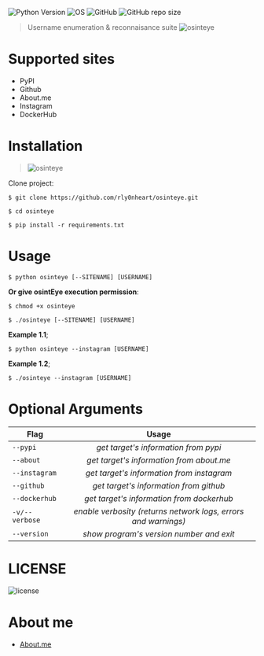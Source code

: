 ![Python Version](https://img.shields.io/badge/python-3.x-blue?style=flat&logo=python)
![OS](https://img.shields.io/badge/OS-GNU%2FLinux-red?style=flat&logo=linux)
![GitHub](https://img.shields.io/github/license/rly0nheart/osinteye?style=flat&logo=github)
![GitHub repo size](https://img.shields.io/github/repo-size/rly0nheart/osinteye?style=flat&logo=github)

> Username enumeration & reconnaisance suite
![osinteye](https://user-images.githubusercontent.com/74001397/155044129-24ace3c3-5ffb-407d-a49a-2c3f5c4da479.gif)


# Supported sites
* PyPI
* Github
* About.me
* Instagram
* DockerHub


# Installation
> ![osinteye](https://user-images.githubusercontent.com/74001397/155046090-ac5c4943-d8bb-46e2-8dd3-21f94338febf.gif)

Clone project:

```
$ git clone https://github.com/rly0nheart/osinteye.git
```

```
$ cd osinteye
```

```
$ pip install -r requirements.txt
```

# Usage
```
$ python osinteye [--SITENAME] [USERNAME]
```

**Or give osintEye execution permission**:
```
$ chmod +x osinteye
```

```
$ ./osinteye [--SITENAME] [USERNAME]
```

**Example 1.1**;
```
$ python osinteye --instagram [USERNAME]
```

**Example 1.2**;
```
$ ./osinteye --instagram [USERNAME]
```

# Optional Arguments
| Flag        | Usage |
| ------------- |:---------:|
| <code>--pypi</code> |  *get target's information from pypi*  |
| <code>--about</code> |  *get target's information from about.me*  |
| <code>--instagram</code> |  *get target's information from instagram*  |
| <code>--github</code> |  *get target's information from github*  |
| <code>--dockerhub</code> |  *get target's information from dockerhub*  |
| <code>-v/--verbose</code>  | *enable verbosity (returns network logs, errors and warnings)*  |
| <code>--version</code> |  *show program's version number and exit*  |

# LICENSE
![license](https://user-images.githubusercontent.com/74001397/137917929-2f2cdb0c-4d1d-4e4b-9f0d-e01589e027b5.png)

# About me
* [About.me](https://about.me/rly0nheart)
